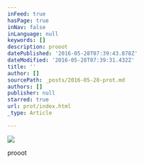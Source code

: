 ```yaml
---
inFeed: true
hasPage: true
inNav: false
inLanguage: null
keywords: []
description: prooot
datePublished: '2016-05-28T07:39:43.878Z'
dateModified: '2016-05-28T07:39:31.432Z'
title: ''
author: []
sourcePath: _posts/2016-05-28-prot.md
authors: []
publisher: null
starred: true
url: prot/index.html
_type: Article

---
```

![](https://the-grid-user-content.s3-us-west-2.amazonaws.com/f670a06e-ea96-4282-b569-abc07e8ae914.jpg)

prooot